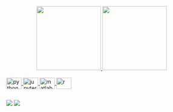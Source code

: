 

<!--
**diogosens/diogosens** is a ✨ _special_ ✨ repository because its `README.md` (this file) appears on your GitHub profile.

Here are some ideas to get you started:

### Hi there 👋

- 🔭 I’m currently working on ...
- 🌱 I’m currently learning ...
- 👯 I’m looking to collaborate on ...
- 🤔 I’m looking for help with ...
- 💬 Ask me about ...
- 📫 How to reach me: ...
- 😄 Pronouns: ...
- ⚡ Fun fact: ...
-->

<div align="center">
  
  <a href="https://github.com/diogosens">
  <img height="170em" src="https://github-readme-stats-xi-indol-92.vercel.app/api?username=diogosens&show_icons=true&theme=gruvbox&include_all_commits=true&count_private=true"/>
  <img height="170em" src="https://github-readme-stats-xi-indol-92.vercel.app/api/top-langs/?username=diogosens&layout=compact&langs_count=7&theme=gruvbox"/>

</div>

<div style="display: inline_block"><br>

   <img align="center" alt="python" height="30" width="40" src="https://cdn.jsdelivr.net/gh/devicons/devicon/icons/python/python-original.svg" />
   <img align="center" alt="jupyter" height="30" width="40" src="https://cdn.jsdelivr.net/gh/devicons/devicon/icons/jupyter/jupyter-original.svg" />
   <img align="center" alt="matlab" height="30" width="40" src="https://cdn.jsdelivr.net/gh/devicons/devicon/icons/matlab/matlab-original.svg" />
   <img align="center" alt="r" height="30" width="40" img src="https://cdn.jsdelivr.net/gh/devicons/devicon/icons/rstudio/rstudio-original.svg" />
  
</div>
  
  ##

  
<div> 

  <a href = "mailto:diogosens@gmail.com"><img src="https://img.shields.io/badge/-Gmail-%23333?style=for-the-badge&logo=gmail&logoColor=white" target="_blank"></a>
  <a href="https://www.linkedin.com/in/diogosens" target="_blank"><img src="https://img.shields.io/badge/-LinkedIn-%230077B5?style=for-the-badge&logo=linkedin&logoColor=white" target="_blank"></a> 
 
</div>
